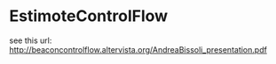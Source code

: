 # EstimoteControlFlow
see this url: http://beaconcontrolflow.altervista.org/AndreaBissoli_presentation.pdf

